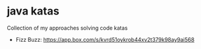 # java katas
Collection of my approaches solving code katas
 - Fizz Buzz: https://app.box.com/s/kvrd51oykrob44xv2t379k98ay9ai568
